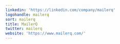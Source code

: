 ```yaml
---
linkedin: 'https://linkedin.com/company/mailerq'
logohandle: mailerq
sort: mailerq
title: MailerQ
twitter: mailerq
website: 'https://www.mailerq.com/'
---
```


